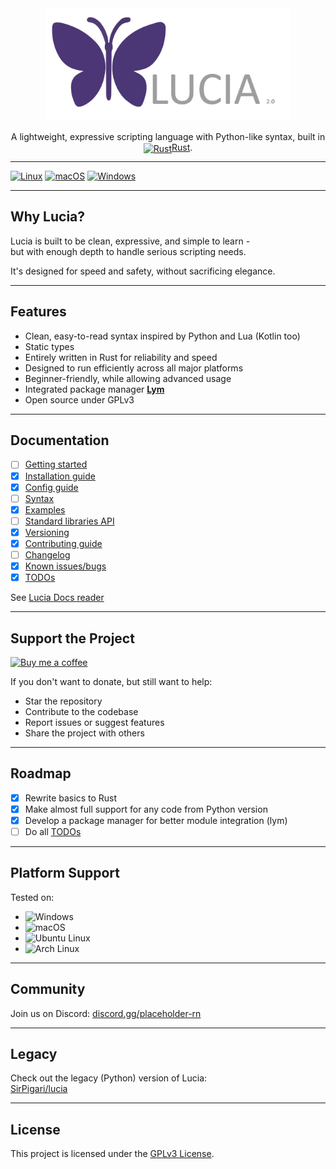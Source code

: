<div align="center">
  <img src="src/env/assets/logo_lucia.png" alt="Lucia logo" style="height: 180px;">
  <p>A lightweight, expressive scripting language with Python-like syntax, built in <a href="https://www.rust-lang.org/"><img src="https://upload.wikimedia.org/wikipedia/commons/0/0f/Original_Ferris.svg" alt="Rust" style="height:1em; vertical-align: text-bottom; position: relative; top: 2px;"/>Rust</a>.</p>
</div>

---

[![Linux](https://github.com/SirPigari/lucia-rust/actions/workflows/test-linux.yml/badge.svg?branch=main)](https://github.com/SirPigari/lucia-rust/actions/workflows/test-linux.yml)
[![macOS](https://github.com/SirPigari/lucia-rust/actions/workflows/test-macos.yml/badge.svg?branch=main)](https://github.com/SirPigari/lucia-rust/actions/workflows/test-macos.yml)
[![Windows](https://github.com/SirPigari/lucia-rust/actions/workflows/test-windows.yml/badge.svg?branch=main)](https://github.com/SirPigari/lucia-rust/actions/workflows/test-windows.yml)

---

## Why Lucia?

Lucia is built to be clean, expressive, and simple to learn -  
but with enough depth to handle serious scripting needs.  

It's designed for speed and safety, without sacrificing elegance.

---

## Features

- Clean, easy-to-read syntax inspired by Python and Lua (Kotlin too)  
- Static types  
- Entirely written in Rust for reliability and speed  
- Designed to run efficiently across all major platforms  
- Beginner-friendly, while allowing advanced usage  
- Integrated package manager [**Lym**](https://github.com/SirPigari/lym)  
- Open source under GPLv3  

---

## Documentation

- [ ] [Getting started](src/env/Docs/getting-started.md)
- [x] [Installation guide](src/env/Docs/installation-guide.md)
- [x] [Config guide](src/env/Docs/config-guide.md)
- [ ] [Syntax](src/env/Docs/language-syntax.md)
- [x] [Examples](src/env/Docs/examples/)
- [ ] [Standard libraries API](src/env/Docs/standart-libs.md)
- [x] [Versioning](src/env/Docs/versioning.md)
- [x] [Contributing guide](src/env/Docs/contributing.md)
- [ ] [Changelog](src/env/Docs/changelog.md)
- [x] [Known issues/bugs](src/env/Docs/known-issues.md)
- [x] [TODOs](src/env/Docs/todos.md)

See [Lucia Docs reader](https://sirpigari.github.io/lucia-apl/docs/reader)

---

## Support the Project

[![Buy me a coffee](https://img.shields.io/badge/Buy_Me_A_Coffee-Donate-pink?logo=buy-me-a-coffee&logoColor=pink)](https://coff.ee/sirpigari)

If you don't want to donate, but still want to help:

- Star the repository  
- Contribute to the codebase  
- Report issues or suggest features  
- Share the project with others

---

## Roadmap

- [x] Rewrite basics to Rust  
- [x] Make almost full support for any code from Python version  
- [x] Develop a package manager for better module integration (lym)  
- [ ] Do all [TODOs](src/env/Docs/todos.md)

---

## Platform Support

Tested on:

- ![Windows](https://img.shields.io/badge/Windows-Supported-blue?logo=windows&logoColor=white)  
- ![macOS](https://img.shields.io/badge/macOS-Supported-lightgrey?logo=apple)  
- ![Ubuntu Linux](https://img.shields.io/badge/Ubuntu_Linux-Supported-E95420?logo=ubuntu&logoColor=white)  
- ![Arch Linux](https://img.shields.io/badge/Arch_Linux-Supported-1793D1?logo=arch-linux&logoColor=white)  

---

## Community

Join us on Discord: [discord.gg/placeholder-rn](https://discord.gg/placeholder-rn)

---

## Legacy

Check out the legacy (Python) version of Lucia:  
[SirPigari/lucia](https://github.com/SirPigari/lucia)

---

## License

This project is licensed under the [GPLv3 License](LICENSE).
